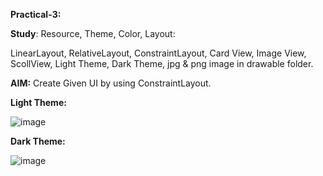 **Practical-3:**

**Study**: Resource, Theme, Color, Layout:

LinearLayout, RelativeLayout,  ConstraintLayout, Card View, Image View, ScollView, Light Theme, Dark Theme, jpg & png image in drawable folder.


**AIM:** Create Given UI by using ConstraintLayout.

**Light Theme:**


![image](https://github.com/rutviprajapati16/MAD_Practical3_21012011123/assets/97946004/d08bf952-bdfd-46da-995e-267e1994f572)



**Dark Theme:**


![image](https://github.com/rutviprajapati16/MAD_Practical3_21012011123/assets/97946004/893836c6-1efe-4577-bbe4-cf254eaab071)


